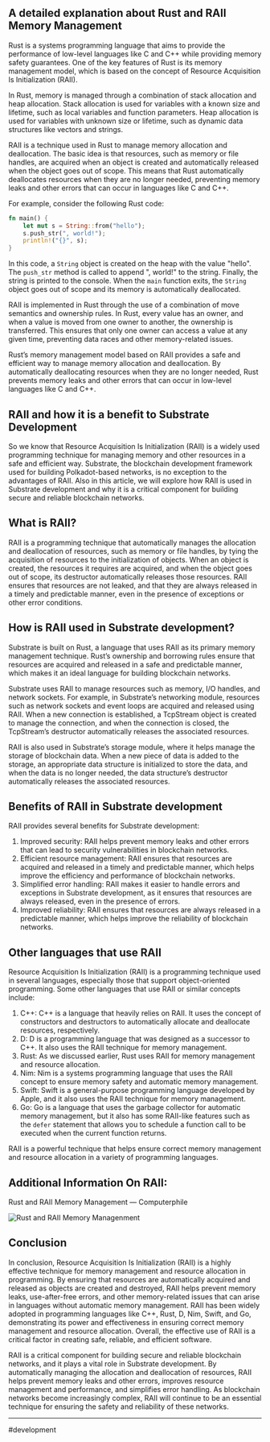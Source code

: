 ## A detailed explanation about Rust and RAII Memory Management

Rust is a systems programming language that aims to provide the performance of low-level languages like C and C++ while providing memory safety guarantees. One of the key features of Rust is its memory management model, which is based on the concept of Resource Acquisition Is Initialization (RAII).

In Rust, memory is managed through a combination of stack allocation and heap allocation. Stack allocation is used for variables with a known size and lifetime, such as local variables and function parameters. Heap allocation is used for variables with unknown size or lifetime, such as dynamic data structures like vectors and strings.

RAII is a technique used in Rust to manage memory allocation and deallocation. The basic idea is that resources, such as memory or file handles, are acquired when an object is created and automatically released when the object goes out of scope. This means that Rust automatically deallocates resources when they are no longer needed, preventing memory leaks and other errors that can occur in languages like C and C++.

For example, consider the following Rust code:
```rust
fn main() {  
    let mut s = String::from("hello");  
    s.push_str(", world!");  
    println!("{}", s);  
}
```
In this code, a `String` object is created on the heap with the value "hello". The `push_str` method is called to append ", world!" to the string. Finally, the string is printed to the console. When the `main` function exits, the `String` object goes out of scope and its memory is automatically deallocated.

RAII is implemented in Rust through the use of a combination of move semantics and ownership rules. In Rust, every value has an owner, and when a value is moved from one owner to another, the ownership is transferred. This ensures that only one owner can access a value at any given time, preventing data races and other memory-related issues.

Rust’s memory management model based on RAII provides a safe and efficient way to manage memory allocation and deallocation. By automatically deallocating resources when they are no longer needed, Rust prevents memory leaks and other errors that can occur in low-level languages like C and C++.

## RAII and how it is a benefit to Substrate Development

So we know that Resource Acquisition Is Initialization (RAII) is a widely used programming technique for managing memory and other resources in a safe and efficient way. Substrate, the blockchain development framework used for building Polkadot-based networks, is no exception to the advantages of RAII. Also in this article, we will explore how RAII is used in Substrate development and why it is a critical component for building secure and reliable blockchain networks.

## What is RAII?

RAII is a programming technique that automatically manages the allocation and deallocation of resources, such as memory or file handles, by tying the acquisition of resources to the initialization of objects. When an object is created, the resources it requires are acquired, and when the object goes out of scope, its destructor automatically releases those resources. RAII ensures that resources are not leaked, and that they are always released in a timely and predictable manner, even in the presence of exceptions or other error conditions.

## How is RAII used in Substrate development?

Substrate is built on Rust, a language that uses RAII as its primary memory management technique. Rust’s ownership and borrowing rules ensure that resources are acquired and released in a safe and predictable manner, which makes it an ideal language for building blockchain networks.

Substrate uses RAII to manage resources such as memory, I/O handles, and network sockets. For example, in Substrate’s networking module, resources such as network sockets and event loops are acquired and released using RAII. When a new connection is established, a TcpStream object is created to manage the connection, and when the connection is closed, the TcpStream’s destructor automatically releases the associated resources.

RAII is also used in Substrate’s storage module, where it helps manage the storage of blockchain data. When a new piece of data is added to the storage, an appropriate data structure is initialized to store the data, and when the data is no longer needed, the data structure’s destructor automatically releases the associated resources.

## Benefits of RAII in Substrate development

RAII provides several benefits for Substrate development:

1. Improved security: RAII helps prevent memory leaks and other errors that can lead to security vulnerabilities in blockchain networks.
2. Efficient resource management: RAII ensures that resources are acquired and released in a timely and predictable manner, which helps improve the efficiency and performance of blockchain networks.
3. Simplified error handling: RAII makes it easier to handle errors and exceptions in Substrate development, as it ensures that resources are always released, even in the presence of errors.
4. Improved reliability: RAII ensures that resources are always released in a predictable manner, which helps improve the reliability of blockchain networks.

## Other languages that use RAII

Resource Acquisition Is Initialization (RAII) is a programming technique used in several languages, especially those that support object-oriented programming. Some other languages that use RAII or similar concepts include:

1. C++: C++ is a language that heavily relies on RAII. It uses the concept of constructors and destructors to automatically allocate and deallocate resources, respectively.
2. D: D is a programming language that was designed as a successor to C++. It also uses the RAII technique for memory management.
3. Rust: As we discussed earlier, Rust uses RAII for memory management and resource allocation.
4. Nim: Nim is a systems programming language that uses the RAII concept to ensure memory safety and automatic memory management.
5. Swift: Swift is a general-purpose programming language developed by Apple, and it also uses the RAII technique for memory management.
6. Go: Go is a language that uses the garbage collector for automatic memory management, but it also has some RAII-like features such as the `defer` statement that allows you to schedule a function call to be executed when the current function returns.

RAII is a powerful technique that helps ensure correct memory management and resource allocation in a variety of programming languages.

## Additional Information On RAII:

Rust and RAII Memory Management — Computerphile

![Rust and RAII Memory Managenment](https://youtu.be/pTMvh6VzDls?si=KLzsnWKdUEiDh0Mg)

## Conclusion

In conclusion, Resource Acquisition Is Initialization (RAII) is a highly effective technique for memory management and resource allocation in programming. By ensuring that resources are automatically acquired and released as objects are created and destroyed, RAII helps prevent memory leaks, use-after-free errors, and other memory-related issues that can arise in languages without automatic memory management. RAII has been widely adopted in programming languages like C++, Rust, D, Nim, Swift, and Go, demonstrating its power and effectiveness in ensuring correct memory management and resource allocation. Overall, the effective use of RAII is a critical factor in creating safe, reliable, and efficient software.

RAII is a critical component for building secure and reliable blockchain networks, and it plays a vital role in Substrate development. By automatically managing the allocation and deallocation of resources, RAII helps prevent memory leaks and other errors, improves resource management and performance, and simplifies error handling. As blockchain networks become increasingly complex, RAII will continue to be an essential technique for ensuring the safety and reliability of these networks.

---
#development 